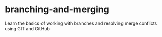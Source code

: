 # branching-and-merging
Learn the basics of working with branches and resolving merge conflicts using GIT and GitHub
